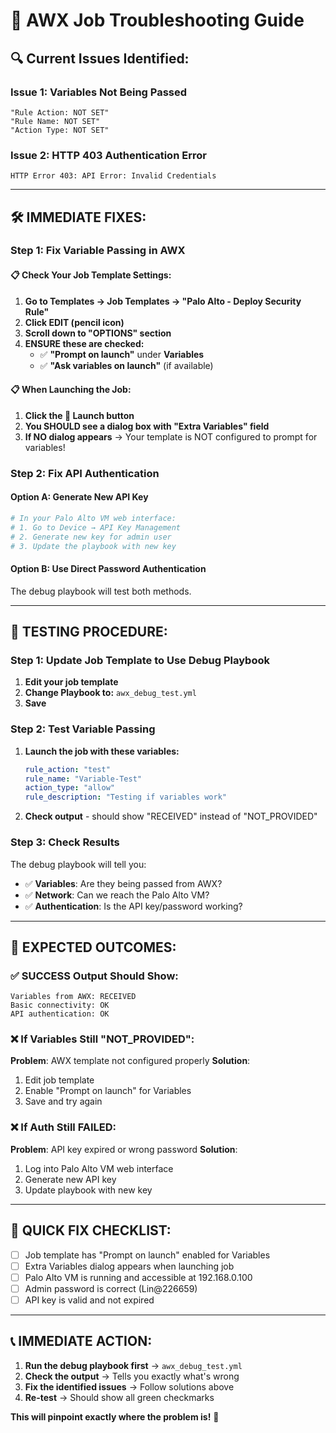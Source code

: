 # 🚨 AWX Job Troubleshooting Guide

## 🔍 **Current Issues Identified:**

### **Issue 1: Variables Not Being Passed**
```
"Rule Action: NOT SET"
"Rule Name: NOT SET" 
"Action Type: NOT SET"
```

### **Issue 2: HTTP 403 Authentication Error**
```
HTTP Error 403: API Error: Invalid Credentials
```

---

## 🛠️ **IMMEDIATE FIXES:**

### **Step 1: Fix Variable Passing in AWX**

#### **📋 Check Your Job Template Settings:**
1. **Go to Templates → Job Templates → "Palo Alto - Deploy Security Rule"**
2. **Click EDIT (pencil icon)**
3. **Scroll down to "OPTIONS" section**
4. **ENSURE these are checked:**
   - ✅ **"Prompt on launch"** under **Variables**
   - ✅ **"Ask variables on launch"** (if available)

#### **📋 When Launching the Job:**
1. **Click the 🚀 Launch button**
2. **You SHOULD see a dialog box with "Extra Variables" field**
3. **If NO dialog appears** → Your template is NOT configured to prompt for variables!

### **Step 2: Fix API Authentication**

#### **Option A: Generate New API Key**
```bash
# In your Palo Alto VM web interface:
# 1. Go to Device → API Key Management
# 2. Generate new key for admin user
# 3. Update the playbook with new key
```

#### **Option B: Use Direct Password Authentication**
The debug playbook will test both methods.

---

## 🧪 **TESTING PROCEDURE:**

### **Step 1: Update Job Template to Use Debug Playbook**
1. **Edit your job template**
2. **Change Playbook to:** `awx_debug_test.yml`
3. **Save**

### **Step 2: Test Variable Passing**
1. **Launch the job with these variables:**
   ```yaml
   rule_action: "test"
   rule_name: "Variable-Test"
   action_type: "allow"
   rule_description: "Testing if variables work"
   ```
2. **Check output** - should show "RECEIVED" instead of "NOT_PROVIDED"

### **Step 3: Check Results**
The debug playbook will tell you:
- ✅ **Variables**: Are they being passed from AWX?
- ✅ **Network**: Can we reach the Palo Alto VM?
- ✅ **Authentication**: Is the API key/password working?

---

## 🎯 **EXPECTED OUTCOMES:**

### **✅ SUCCESS Output Should Show:**
```
Variables from AWX: RECEIVED
Basic connectivity: OK  
API authentication: OK
```

### **❌ If Variables Still "NOT_PROVIDED":**
**Problem**: AWX template not configured properly
**Solution**: 
1. Edit job template
2. Enable "Prompt on launch" for Variables
3. Save and try again

### **❌ If Auth Still FAILED:**
**Problem**: API key expired or wrong password
**Solution**: 
1. Log into Palo Alto VM web interface
2. Generate new API key
3. Update playbook with new key

---

## 🚀 **QUICK FIX CHECKLIST:**

- [ ] Job template has "Prompt on launch" enabled for Variables
- [ ] Extra Variables dialog appears when launching job
- [ ] Palo Alto VM is running and accessible at 192.168.0.100
- [ ] Admin password is correct (Lin@226659)
- [ ] API key is valid and not expired

---

## 📞 **IMMEDIATE ACTION:**

1. **Run the debug playbook first** → `awx_debug_test.yml`
2. **Check the output** → Tells you exactly what's wrong
3. **Fix the identified issues** → Follow solutions above
4. **Re-test** → Should show all green checkmarks

**This will pinpoint exactly where the problem is!** 🎯